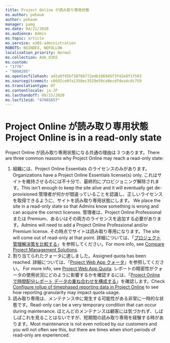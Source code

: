 ```yaml
---
title: Project Online が読み取り専用状態
ms.author: pebaum
author: pebaum
manager: pamg
ms.date: 04/21/2020
ms.audience: Admin
ms.topic: article
ms.service: o365-administration
ROBOTS: NOINDEX, NOFOLLOW
localization_priority: Normal
ms.collection: Adm_O365
ms.custom:
- "1776"
- "9000205"
ms.openlocfilehash: ad2a9f95bf30708772edb166945f3f42e0f1f503
ms.sourcegitcommit: c6692ce0fa1358ec3529e59ca0ecdfdea4cdc759
ms.translationtype: HT
ms.contentlocale: ja-JP
ms.lasthandoff: 09/15/2020
ms.locfileid: "47801657"
---
```

# <a name="project-online-is-in-a-read-only-state"></a><span data-ttu-id="d7d00-102">Project Online が読み取り専用状態</span><span class="sxs-lookup"><span data-stu-id="d7d00-102">Project Online is in a read-only state</span></span>

<span data-ttu-id="d7d00-103">Project Online が読み取り専用状態になる共通の理由は 3 つあります。</span><span class="sxs-lookup"><span data-stu-id="d7d00-103">There are three common reasons why Project Online may reach a read-only state:</span></span>

1. <span data-ttu-id="d7d00-104">組織には、Project Online Essentials のライセンスのみがあります。</span><span class="sxs-lookup"><span data-stu-id="d7d00-104">Organizations have a Project Online Essentials license(s) only.</span></span> <span data-ttu-id="d7d00-105">これはサイトを維持させるのには不十分で、最終的にプロビジョニング解除されます。</span><span class="sxs-lookup"><span data-stu-id="d7d00-105">This isn't enough to keep the site alive and it will eventually get de-provisioned.</span></span><span data-ttu-id="d7d00-106">管理者が何かが間違っていることを認識し、正しいライセンスを取得できるように、サイトを読み取り専用状態にします。</span><span class="sxs-lookup"><span data-stu-id="d7d00-106"> We place the site in a read-only state so that Admins know something is wrong and can acquire the correct licenses.</span></span> <span data-ttu-id="d7d00-107">管理者は、Project Online Professional または Premium、あるいはその両方のライセンスを追加する必要があります。</span><span class="sxs-lookup"><span data-stu-id="d7d00-107">Admins will need to add a Project Online Professional and/or Premium license.</span></span> <span data-ttu-id="d7d00-108">その時点でサイトは読み取り専用になります。</span><span class="sxs-lookup"><span data-stu-id="d7d00-108">The site will come out of read-only at that point.</span></span> <span data-ttu-id="d7d00-109">詳細については、「[プロジェクト管理解決策を比較する](https://products.office.com/project/compare-microsoft-project-management-software?tab=1)」を参照してください。</span><span class="sxs-lookup"><span data-stu-id="d7d00-109">For more info, see [Compare Project Management Solutions](https://products.office.com/project/compare-microsoft-project-management-software?tab=1).</span></span>
2. <span data-ttu-id="d7d00-110">割り当てられたクォータに達しました。</span><span class="sxs-lookup"><span data-stu-id="d7d00-110">Assigned quota has been reached.</span></span> <span data-ttu-id="d7d00-111">詳細については、「[Project Web App クォータ](https://docs.microsoft.com/projectonline/tune-project-online-performance#project-web-app-quota)」を参照してください。 </span><span class="sxs-lookup"><span data-stu-id="d7d00-111">For more info, see [Project Web App Quota](https://docs.microsoft.com/projectonline/tune-project-online-performance#project-web-app-quota).</span></span> <span data-ttu-id="d7d00-112">レポートの精密性がクォータの使用状況にどのように影響するかを確認するには、「[Project Online で時間配分レポート データの重ね合わせを構成する](https://docs.microsoft.com/ProjectOnline/configure-rollup-of-timephased-reporting-data-in-project-online)」を確認します。</span><span class="sxs-lookup"><span data-stu-id="d7d00-112">Check [Configure rollup of timephased reporting data in Project Online](https://docs.microsoft.com/ProjectOnline/configure-rollup-of-timephased-reporting-data-in-project-online) to see how reporting granularity may impact quota usage.</span></span>
3. <span data-ttu-id="d7d00-113">読み取り専用は、メンテナンス中に発生する可能性がある非常に一時的な状態です。</span><span class="sxs-lookup"><span data-stu-id="d7d00-113">Read-only can be a very temporary condition that can occur during maintenance.</span></span> <span data-ttu-id="d7d00-114">ほとんどのメンテナンスは顧客には気づかれず、しばしばこれを見ることはないですが、短期間の読み取り専用を経験する時があります。</span><span class="sxs-lookup"><span data-stu-id="d7d00-114">Most maintenance is not even noticed by our customers and you will not often see this, but there are times when short periods of read-only are experienced.</span></span>
